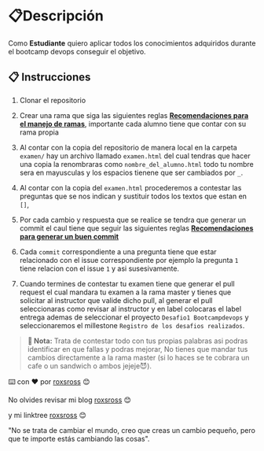 # 📋Descripción

Como **Estudiante** quiero aplicar todos los conocimientos adquiridos durante el bootcamp devops conseguir el objetivo.



## 📋 Instrucciones

1. Clonar el repositorio

2. Crear una rama que siga las siguientes reglas **[Recomendaciones para el manejo de ramas](https://medium.com/@jmz12/recomendaciones-para-el-manejo-de-ramas-5dd4b5a23c91)**, importante cada alumno tiene que contar con su rama propia

3. Al contar con la copia del repositorio de manera local en la carpeta `examen/` hay un archivo llamado `examen.html` del cual tendras que hacer una copia la renombraras como `nombre_del_alumno.html` todo tu nombre sera en mayusculas y los espacios tienene que ser cambiados por `_`.

4. Al contar con la copia del `examen.html` procederemos a contestar las preguntas que se nos indican y sustituir todos los textos que estan en `[]`, 

5. Por cada cambio y respuesta que se realice se tendra que generar un commit el caul tiene que seguir las siguientes reglas **[Recomendaciones para generar un buen commit](https://medium.com/@jmz12/buenas-pr%C3%A1cticas-para-commits-5eb4c86b9a47)**

6. Cada `commit` correspondiente a una pregunta tiene que estar relacionado con el issue correspondiente por ejemplo la pregunta `1` tiene relacion con el issue `1` y asi susesivamente.

7. Cuando termines de contestar tu examen tiene que generar el pull request el cual mandara tu examen a la rama master y tienes que solicitar al instructor que valide dicho pull, al generar el pull seleccionaras como revisar al instructor y en label colocaras el label entrega ademas de seleccionar el proyecto `Desafio1 Bootcampdevops` y seleccionaremos el millestone `Registro de los desafios realizados`.


> **🔖 Nota:** Trata de contestar todo con tus propias palabras asi podras identificar en que fallas y podras mejorar, No tienes que mandar tus cambios directamente a la rama master (si lo haces se te cobrara un cafe o un sandwich o ambos jejeje😈).

⌨️ con ❤️ por [roxsross](https://github.com/roxsross) 😊

No olvides revisar mi blog [roxsross](https://blog.295devops.com) 😊

y mi linktree [roxsross](https://roxs.295devops.com) 😊

"No se trata de cambiar el mundo, creo que creas un cambio pequeño, pero que te importe estás cambiando las cosas".